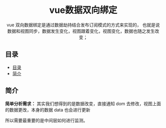 <div align="center">
  <h1>vue数据双向绑定</h1>
  <p>vue 双向数据绑定是通过数据劫持结合发布订阅模式的方式来实现的， 也就是说数据和视图同步，数据发生变化，视图跟着变化，视图变化，数据也随之发生改变；</p>
</div>

## 目录

- [目录](#目录)
- [简介](#简介)


## 简介

**简单分析需求：** 其实我们想得到的是数据改变，直接通知 dom 去修改，视图上面的数据更改，本身的数据 data 也会进行更新

所以需要最重要的是中间层如何进行监测。


